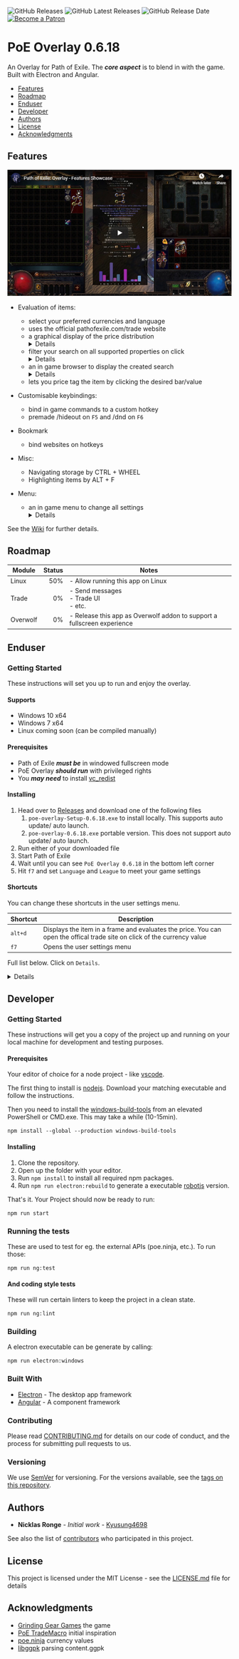 ![GitHub Releases](https://img.shields.io/github/downloads/Kyusung4698/PoE-Overlay/total)
![GitHub Latest Releases](https://img.shields.io/github/downloads/Kyusung4698/PoE-Overlay/latest/total)
![GitHub Release Date](https://img.shields.io/github/release-date/Kyusung4698/PoE-Overlay)
<a href="https://www.patreon.com/bePatron?u=30666721"><img src="https://c5.patreon.com/external/logo/become_a_patron_button.png" alt="Become a Patron" width="85px" height="20px"></a>

# PoE Overlay 0.6.18

An Overlay for Path of Exile. The ***core aspect*** is to blend in with the game. Built with Electron and Angular. 
 
<!-- TOC -->
- [Features](#features)
- [Roadmap](#roadmap)
- [Enduser](#enduser)
- [Developer](#developer)
- [Authors](#authors)
- [License](#license)
- [Acknowledgments](#acknowledgments)
<!-- /TOC -->

## Features

[![Feature Overview As Video](img/video.jpg)](https://www.youtube.com/watch?v=_cJmW8QkQnM)

* Evaluation of items:
    * select your preferred currencies and language
    * uses the official pathofexile.com/trade website
    * a graphical display of the price distribution<br><details>![item](img/item_0.5.8.jpg)</details>
    * filter your search on all supported properties on click<br> <details>![item_filter](img/item_filter_0.5.8.jpg)</details>
    * an in game browser to display the created search<br> <details>![browser](img/item_browser_0.5.8.jpg)</details>
    * lets you price tag the item by clicking the desired bar/value

* Customisable keybindings:  
    * bind in game commands to a custom hotkey
    * premade /hideout on `F5` and /dnd on `F6`
    
* Bookmark
    * bind websites on hotkeys

* Misc:
    * Navigating storage by CTRL + WHEEL
    * Highlighting items by ALT + F

* Menu:
    * an in game menu to change all settings<br> <details>![menu](img/menu_0.5.2.jpg)</details>
    
See the [Wiki](https://github.com/Kyusung4698/PoE-Overlay/wiki) for further details.

## Roadmap

| Module        | Status        | Notes   |
| ------------- |-------------: | ------- |
| Linux         | 50%           | - Allow running this app on Linux
| Trade         | 0%            | - Send messages<br>- Trade UI<br>- etc.
| Overwolf      | 0%            | - Release this app as Overwolf addon to support a fullscreen experience

## Enduser

### Getting Started

These instructions will set you up to run and enjoy the overlay.

#### Supports

* Windows 10 x64
* Windows 7 x64
* Linux coming soon (can be compiled manually)

#### Prerequisites

* Path of Exile ***must be*** in windowed fullscreen mode
* PoE Overlay ***should run*** with privileged rights
* You ***may need*** to install [vc_redist](https://support.microsoft.com/en-us/help/2977003/the-latest-supported-visual-c-downloads) 

#### Installing

1. Head over to [Releases](https://github.com/Kyusung4698/PoE-Overlay/releases) and download one of the following files
    1. `poe-overlay-Setup-0.6.18.exe` to install locally. This supports auto update/ auto launch.
    2. `poe-overlay-0.6.18.exe` portable version. This does not support auto update/ auto launch.
2. Run either of your downloaded file
3. Start Path of Exile
4. Wait until you can see `PoE Overlay 0.6.18` in the bottom left corner
5. Hit `f7` and set `Language` and `League` to meet your game settings

#### Shortcuts

You can change these shortcuts in the user settings menu.

|Shortcut        |Description
|---             |---	    
| `alt+d`        | Displays the item in a frame and evaluates the price. You can open the offical trade site on click of the currency value
| `f7`           | Opens the user settings menu

Full list below. Click on `Details`.

<details>
  
|Shortcut        |Description
|---             |---	    
| `alt+d`        | Displays the item in a frame and evaluates the price. You can open the offical trade site on click of the currency value
| `alt+t`        | As above - displays the item translated
| `alt+w`        | Opens item in wiki
| `ctrl+alt+w`   | As above - but in external browser
| `alt+g`        | Opens item in poedb
| `ctrl+alt+g`   | As above - but in external browser
| `alt+q`        | Shows map info (layout, bosses)
| `alt+f`        | Highlights item in stash
| `ctrl+wheel`   | Navigates through stash tabs
| `f5`           | Go to Hideout
| `f6`           | Toggle DND
| `f7`           | Opens the user settings menu
| `f8`           | Exits overlay
| `alt + num1`   | Open `https://www.poelab.com/`
| `alt + num2`   | Open `https://wraeclast.com/`
| `esc`          | Close latest dialog
| `space`        | Close all dialogs

</details>

## Developer

### Getting Started

These instructions will get you a copy of the project up and running on your local machine for development and testing purposes.

#### Prerequisites

Your editor of choice for a node project - like [vscode](https://code.visualstudio.com/).

The first thing to install is [nodejs](https://nodejs.org/en/). Download your matching executable and follow the instructions.

Then you need to install the [windows-build-tools](https://github.com/felixrieseberg/windows-build-tools) from an elevated PowerShell or CMD.exe. This may take a while (10-15min).
```
npm install --global --production windows-build-tools
```

#### Installing

1. Clone the repository. 
2. Open up the folder with your editor.
3. Run ```npm install``` to install all required npm packages.
4. Run ```npm run electron:rebuild``` to generate a executable [robotjs](https://github.com/octalmage/robotjs) version.

That's it. Your Project should now be ready to run:
```
npm run start
```

### Running the tests

These are used to test for eg. the external APIs (poe.ninja, etc.). To run those:
```
npm run ng:test
```

#### And coding style tests

These will run certain linters to keep the project in a clean state.

```
npm run ng:lint
```

### Building

A electron executable can be generate by calling:
```
npm run electron:windows
```

### Built With

* [Electron](https://electronjs.org/) - The desktop app framework
* [Angular](https://angular.io/) - A component framework

### Contributing

Please read [CONTRIBUTING.md](CONTRIBUTING.md) for details on our code of conduct, and the process for submitting pull requests to us.

### Versioning

We use [SemVer](http://semver.org/) for versioning. For the versions available, see the [tags on this repository](https://github.com/Kyusung4698/PoE-Overlay/tags). 

## Authors

* **Nicklas Ronge** - *Initial work* - [Kyusung4698](https://github.com/Kyusung4698)

See also the list of [contributors](https://github.com/Kyusung4698/PoE-Overlay/contributors) who participated in this project.

## License

This project is licensed under the MIT License - see the [LICENSE.md](LICENSE.md) file for details

## Acknowledgments

* [Grinding Gear Games](https://www.pathofexile.com/) the game
* [PoE TradeMacro](https://github.com/PoE-TradeMacro/POE-TradeMacro) initial inspiration
* [poe.ninja](https://poe.ninja/) currency values
* [libggpk](https://github.com/MuxaJIbI4/libggpk) parsing content.ggpk
